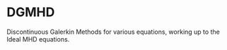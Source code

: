 # DGMHD
Discontinuous Galerkin Methods for various equations, working up to the Ideal MHD equations.
